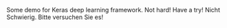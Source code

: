 Some demo for Keras deep learning framework.
Not hard!
Have a try!
Nicht Schwierig.
Bitte versuchen Sie es!

